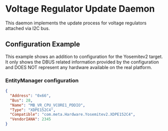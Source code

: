 # Voltage Regulator Update Daemon

This daemon implements the update process for voltage regulators attached via
I2C bus.

## Configuration Example

This example shows an addition to configuration for the Yosemitev2 target. It
only shows the DBUS related information provided by the configuration and DOES
NOT represent any hardware available on the real platform.

### EntityManager configuration

```json
{
  "Address": "0x66",
  "Bus": 28,
  "Name": "MB_VR_CPU_VCORE1_PDDIO",
  "Type": "XDPE152C4",
  "Compatible": "com.meta.Hardware.Yosemitev2.XDPE152C4",
  "VendorIANA": 2345
}
```
